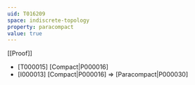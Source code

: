 ```yaml
---
uid: T016209
space: indiscrete-topology
property: paracompact
value: true
---
```

[[Proof]]

* [T000015] [Compact|P000016]
* [I000013] [Compact|P000016] => [Paracompact|P000030]

